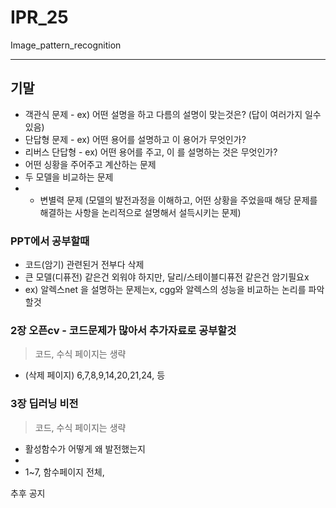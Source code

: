 # IPR_25
Image_pattern_recognition


------------
## 기말
- 객관식 문제 - ex) 어떤 설명을 하고 다름의 설명이 맞는것은? (답이 여러가지 일수있음)
- 단답형 문제 - ex) 어떤 용어를 설명하고 이 용어가 무엇인가?
- 리버스 단답형 - ex) 어떤 용어를 주고, 이 를 설명하는 것은 무엇인가?
- 어떤 싱황을 주어주고 계산하는 문제
- 두 모델을 비교하는 문제
- + 변별력 문제 (모델의 발전과정을 이해하고, 어떤 상황을 주었을때 해당 문제를 해결하는 사항을 논리적으로 설명해서 설득시키는 문제)

### PPT에서 공부할때
- 코드(암기) 관련된거 전부다 삭제
- 큰 모델(디퓨전) 같은건 외워야 하지만, 달리/스테이블디퓨전 같은건 암기필요x
- ex) 알렉스net 을 설명하는 문제는x, cgg와 알렉스의 성능을 비교하는 논리를 파악할것

### 2장 오픈cv - 코드문제가 많아서 추가자료로 공부할것
> 코드, 수식 페이지는 생략
- (삭제 페이지) 6,7,8,9,14,20,21,24, 등

### 3장 딥러닝 비전
> 코드, 수식 페이지는 생략
- 활성함수가 어떻게 왜 발전했는지
- 
- 1~7, 함수페이지 전체,

추후 공지

